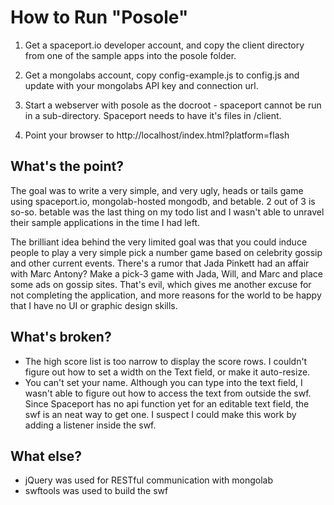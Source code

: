 How to Run "Posole"
===================

1. Get a spaceport.io developer account, and copy the client directory from one of
the sample apps into the posole folder.

1. Get a mongolabs account, copy config-example.js to config.js and update with
your mongolabs API key and connection url.

1. Start a webserver with posole as the docroot - spaceport cannot
be run in a sub-directory. Spaceport needs to have it's files in /client.

1. Point your browser to http://localhost/index.html?platform=flash

What's the point?
-----------------

The goal was to write a very simple, and very ugly, heads or tails game
using spaceport.io, mongolab-hosted mongodb, and betable. 2 out of 3 is so-so.
betable was the last thing on my todo list and I wasn't able to unravel their
sample applications in the time I had left.

The brilliant idea behind the very limited goal was that you could induce people
to play a very simple pick a number game based on celebrity gossip and other
current events. There's a rumor that Jada Pinkett had an affair with Marc
Antony? Make a pick-3 game with Jada, Will, and Marc and place some ads on
gossip sites. That's evil, which gives me another excuse for not completing
the application, and more reasons for the world to be happy that I have no UI
or graphic design skills.

What's broken?
--------------

* The high score list is too narrow to display the score rows. I couldn't figure
out how to set a width on the Text field, or make it auto-resize.
* You can't set your name. Although you can type into the text field, I wasn't
able to figure out how to access the text from outside the swf. Since Spaceport
has no api function yet for an editable text field, the swf is an neat way to
get one. I suspect I could make this work by adding a listener inside the swf.

What else?
----------

* jQuery was used for RESTful communication with mongolab
* swftools was used to build the swf